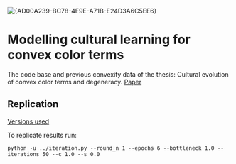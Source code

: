 ![{AD00A239-BC78-4F9E-A71B-E24D3A6C5EE6}](https://github.com/user-attachments/assets/bb54391d-28d4-4f2b-bdbe-4fe2b7cc805e)


# Modelling cultural learning for convex color terms
The code base and previous convexity data of the thesis: Cultural evolution of convex color terms and degeneracy.
[Paper](https://dspace.uba.uva.nl/server/api/core/bitstreams/f8961ea6-e437-46ab-97ba-faca4d8a98fb/content)
## Replication

[Versions used](requirements.txt)

To replicate results run:


```
python -u ../iteration.py --round_n 1 --epochs 6 --bottleneck 1.0 --iterations 50 --c 1.0 --s 0.0
```











